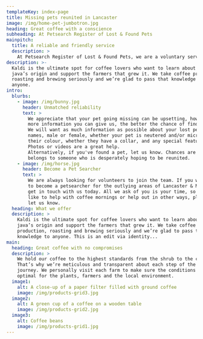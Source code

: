 ```yaml
---
templateKey: index-page
title: Missing pets reunited in Lancaster
image: /img/home-pet-jumbotron.jpg
heading: Great coffee with a conscience
subheading: At Petsearch Register of Lost & Found Pets
mainpitch:
  title: A reliable and friendly service
  description: >
    At Petsearch Register of Lost & Found Pets, we are a voluntary service that aims to reunite lost pets with their owners. The service has been going for nearly 20 years and is the only group of its kind in the area. Over 300 people have called us in the past year and we are proud to say well over half of the lost animals have been returned to their owners. If you're looking for a missing pet in the Lancaster area, contact us today.
description: >-
  Kaldi is the ultimate spot for coffee lovers who want to learn about their
  java’s origin and support the farmers that grew it. We take coffee production,
  roasting and brewing seriously and we’re glad to pass that knowledge to
  anyone.
intro:
  blurbs:
    - image: /img/bunny.jpg
      header: Unmatched reliability
      text: >
        We appreciate that your pet going missing can be upsetting, however the 
        more information you can give us, the better the chance of finding them. 
        We will want as much information as possible about your lost pet - 
        names, male or female, whether your pet is neutered and/or microchipped,
        their colour, whether they have a collar, and any special features. 
        Photos or videos are a great help.
        Alternatively, if you've found a pet, let us know. Chances are that pet
        belongs to someone who is desperately hoping to be reunited.
    - image: /img/horse.jpg
      header: Become a Pet Searcher
      text: >
        We are always looking for volunteers to join the team. If you would like
        to become a petsearcher for the outlying areas of Lancaster & Morecambe, 
        get in touch with us today. All we ask of you is your time, so if you'd 
        like to help with coffee mornings or help out in other ways, please just 
        let us know.
  heading: What we offer
  description: >
    Kaldi is the ultimate spot for coffee lovers who want to learn about their
    java’s origin and support the farmers that grew it. We take coffee
    production, roasting and brewing seriously and we’re glad to pass that
    knowledge to anyone. This is an edit via identity...
main:
  heading: Great coffee with no compromises
  description: >
    We hold our coffee to the highest standards from the shrub to the cup.
    That’s why we’re meticulous and transparent about each step of the coffee’s
    journey. We personally visit each farm to make sure the conditions are
    optimal for the plants, farmers and the local environment.
  image1:
    alt: A close-up of a paper filter filled with ground coffee
    image: /img/products-grid3.jpg
  image2:
    alt: A green cup of a coffee on a wooden table
    image: /img/products-grid2.jpg
  image3:
    alt: Coffee beans
    image: /img/products-grid1.jpg
---
```


